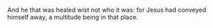 And he that was healed wist not who it was: for Jesus had conveyed himself away, a multitude being in that place.
